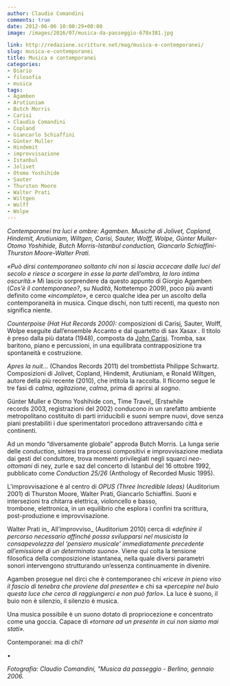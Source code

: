 ```yaml
---
author: Claudio Comandini
comments: true
date: 2012-06-06 10:00:29+00:00
image: /images/2016/07/musica-da-passeggio-678x381.jpg

link: http://redazione.scritture.net/mag/musica-e-contemporanei/
slug: musica-e-contemporanei
title: Musica e contemporanei
categories:
- Diario
- filosofia
- musica
tags:
- Agamben
- Arutiuniam
- Butch Morris
- Carisi
- Claudio Comandini
- Copland
- Giancarlo Schiaffini
- Günter Muller
- Hindemit
- improvvisazione
- Istanbul
- Jolivet
- Otomo Yoshihide
- Sauter
- Thurston Moore
- Walter Prati
- Wiltgen
- Wolff
- Wolpe
---
```


_Contemporanei tra luci e ombre: Agamben. Musiche di Jolivet, Copland, Hindemit, Arutiuniam, Wiltgen, Carisi, Sauter, Wolff, Wolpe, Günter Muller-Otomo Yoshihide, Butch Morris-Istanbul conduction, Giancarlo Schiaffini-Thurston Moore-Walter Prati._



_«Può dirsi contemporaneo soltanto chi non si lascia accecare dalle luci del secolo e riesce a scorgere in esse la parte dell’ombra, la loro intima oscurità.»_ Mi lascio sorprendere da questo appunto di Giorgio Agamben (_Cos’è il contemporaneo?_, su _Nudità_, Nottetempo 2009), poco più avanti definito come _«incompleto»_, e cerco qualche idea per un ascolto della contemporaneità in musica. Cinque dischi, non tutti recenti, ma questo non significa niente.<!-- more -->

_Counterpoise _(Hat Hut Records 2000)_:_ composizioni di Caris[i](https://www.youtube.com/watch?v=qjHTqOpkYRk), Sauter, Wolff, Wolpe eseguite dall’ensemble Accanto e dal quartetto di sax Xasax . Il titolo è preso dalla più datata (1948), composta da [John Carisi](https://www.youtube.com/watch?v=qjHTqOpkYRk). Tromba, sax baritono, piano e percussioni, in una equilibrata contrapposizione tra spontaneità e costruzione.

_Apres la nuit…_ (Chandos Records 2011) del trombettista Philippe Schwartz. Composizioni di Jolivet, Copland, Hindemit, Arutiuniam, e Ronald Wiltgen, autore della più recente (2010), che intitola la raccolta. Il flicorno segue le tre fasi di _calma_, _agitazione_, _calma_, prima di aprirsi al _sogno_.

Günter Muller e Otomo Yoshihide con_ Time Travel_ (Erstwhile records 2003, registrazioni del 2002) conducono in un rarefatto ambiente metropolitano costituito di parti irriducibili e suoni sempre nuovi, dove senza piani prestabiliti i due sperimentatori procedono attraversando città e continenti.

Ad un mondo “diversamente globale” approda Butch Morris. La lunga serie delle _conduction_, sintesi tra processi compositivi e improvvisazione mediata dai gesti del conduttore, trova momenti privilegiati negli squarci _neo-ottomani_ di ney, zurle e saz del concerto di Istanbul del 16 ottobre 1992, pubblicato come _Conduction 25/26_ (Anthology of Recorded Music 1995).

L’improvvisazione è al centro di _OPUS (Three Incredible Ideas)_ (Auditorium 2001) di Thurston Moore, Walter Prati, Giancarlo Schiaffini. Suoni e intersezioni tra chitarra elettrica, violoncello e basso, trombone, elettronica, in un equilibrio che esplora i confini tra scrittura, post-produzione e improvvisazione.

Walter Prati in_ All’improvviso_ (Auditorium 2010) cerca di _«definire il percorso necessario affinché possa svilupparsi nel musicista la consapevolezza del ‘pensiero musicale’ immediatamente precedente all’emissione di un determinato suono»_. Viene qui colta la tensione filosofica della composizione istantanea, nella quale diversi parametri sonori intervengono strutturando un’essenza continuamente in divenire.

Agamben prosegue nel dirci che è contemporaneo chi _«riceve in pieno viso il fascio di tenebra che proviene dal presente»_ e chi sa _«percepire nel buio questa luce che cerca di raggiungerci e non può farlo»_. La luce è suono, il buio non è silenzio, il silenzio è musica.

Una musica possibile è un suono dotato di propriocezione e concentrato come una goccia. Capace di _«tornare ad un presente in cui non siamo mai stati»._

Contemporanei: ma di chi?

•


_Fotografia: Claudio Comandini, "Musica da passeggio - Berlino, gennaio 2006._
